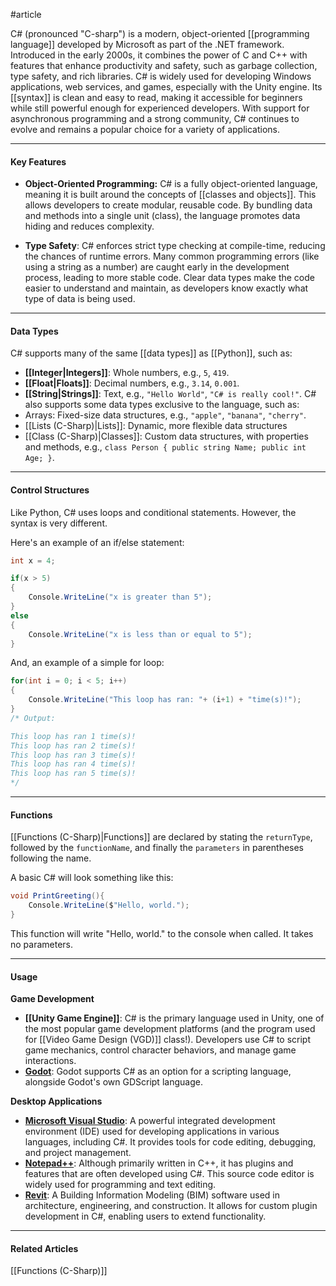 #article

C# (pronounced "C-sharp") is a modern, object-oriented [[programming language]] developed by Microsoft as part of the .NET framework. Introduced in the early 2000s, it combines the power of C and C++ with features that enhance productivity and safety, such as garbage collection, type safety, and rich libraries. C# is widely used for developing Windows applications, web services, and games, especially with the Unity engine. Its [[syntax]] is clean and easy to read, making it accessible for beginners while still powerful enough for experienced developers. With support for asynchronous programming and a strong community, C# continues to evolve and remains a popular choice for a variety of applications.

---
#### Key Features

- **Object-Oriented Programming:** C# is a fully object-oriented language, meaning it is built around the concepts of [[classes and objects]]. This allows developers to create modular, reusable code. By bundling data and methods into a single unit (class), the language promotes data hiding and reduces complexity.

- **Type Safety**: C# enforces strict type checking at compile-time, reducing the chances of runtime errors. Many common programming errors (like using a string as a number) are caught early in the development process, leading to more stable code. Clear data types make the code easier to understand and maintain, as developers know exactly what type of data is being used.

---
#### Data Types

C# supports many of the same [[data types]] as [[Python]], such as:
- **[[Integer|Integers]]**: Whole numbers, e.g., `5`, `419`.
- **[[Float|Floats]]**: Decimal numbers, e.g., `3.14`, `0.001`.
- **[[String|Strings]]**: Text, e.g., `"Hello World"`, `"C# is really cool!"`.
C# also supports some data types exclusive to the language, such as:
- Arrays: Fixed-size data structures, e.g., `"apple"`, `"banana"`, `"cherry"`.
- [[Lists (C-Sharp)|Lists]]: Dynamic, more flexible data structures
- [[Class (C-Sharp)|Classes]]: Custom data structures, with properties and methods, e.g., `class Person { public string Name; public int Age; }`.
----
#### Control Structures

Like Python, C# uses loops and conditional statements. However, the syntax is very different.

Here's an example of an if/else statement:

```c#
int x = 4;

if(x > 5)
{
	Console.WriteLine("x is greater than 5");
}
else
{
	Console.WriteLine("x is less than or equal to 5");
}
```

And, an example of a simple for loop:

```c#
for(int i = 0; i < 5; i++)
{
	Console.WriteLine("This loop has ran: "+ (i+1) + "time(s)!");
}
/* Output:

This loop has ran 1 time(s)!
This loop has ran 2 time(s)!
This loop has ran 3 time(s)!
This loop has ran 4 time(s)!
This loop has ran 5 time(s)!
*/
```

----
#### Functions
[[Functions (C-Sharp)|Functions]] are declared by stating the `returnType`, followed by the `functionName`, and finally the `parameters` in parentheses following the name. 

A basic C# will look something like this:

```c#
void PrintGreeting(){
	Console.WriteLine($"Hello, world.");
}
```

This function will write "Hello, world." to the console when called. It takes no parameters.

----
#### Usage

**Game Development**
- **[[Unity Game Engine]]**: C# is the primary language used in Unity, one of the most popular game development platforms (and the program used for [[Video Game Design (VGD)]] class!). Developers use C# to script game mechanics, control character behaviors, and manage game interactions.
- **[Godot](https://godotengine.org/)**: Godot supports C# as an option for a scripting language, alongside Godot's own GDScript language.

**Desktop Applications**
- **[Microsoft Visual Studio](https://visualstudio.microsoft.com/)**: A powerful integrated development environment (IDE) used for developing applications in various languages, including C#. It provides tools for code editing, debugging, and project management.
- **[Notepad++](https://notepad-plus-plus.org/)**: Although primarily written in C++, it has plugins and features that are often developed using C#. This source code editor is widely used for programming and text editing.
- **[Revit](https://www.autodesk.com/products/revit/architecture)**: A Building Information Modeling (BIM) software used in architecture, engineering, and construction. It allows for custom plugin development in C#, enabling users to extend functionality.

----
#### Related Articles
[[Functions (C-Sharp)]]